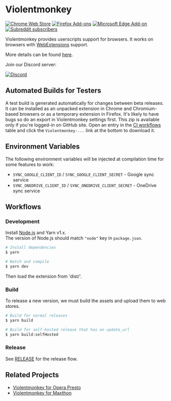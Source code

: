 # Violentmonkey

[![Chrome Web Store](https://img.shields.io/chrome-web-store/v/jinjaccalgkegednnccohejagnlnfdag.svg)](https://chrome.google.com/webstore/detail/violentmonkey/jinjaccalgkegednnccohejagnlnfdag)
[![Firefox Add-ons](https://img.shields.io/amo/v/violentmonkey.svg)](https://addons.mozilla.org/firefox/addon/violentmonkey)
[![Microsoft Edge Add-on](https://img.shields.io/badge/dynamic/json?label=microsoft%20edge%20add-on&query=%24.version&url=https%3A%2F%2Fmicrosoftedge.microsoft.com%2Faddons%2Fgetproductdetailsbycrxid%2Feeagobfjdenkkddmbclomhiblgggliao)](https://microsoftedge.microsoft.com/addons/detail/eeagobfjdenkkddmbclomhiblgggliao)
[![Subreddit subscribers](https://img.shields.io/reddit/subreddit-subscribers/ViolentMonkey)](https://www.reddit.com/r/ViolentMonkey/)

Violentmonkey provides userscripts support for browsers.
It works on browsers with [WebExtensions](https://developer.mozilla.org/en-US/Add-ons/WebExtensions) support.

More details can be found [here](https://violentmonkey.github.io/).

Join our Discord server:

[![Discord](https://img.shields.io/discord/995346102003965952?label=discord&logo=discord&logoColor=white&style=for-the-badge)](https://discord.gg/XHtUNSm6Xc)

## Automated Builds for Testers

A test build is generated automatically for changes between beta releases. It can be installed as an unpacked extension in Chrome and Chromium-based browsers or as a temporary extension in Firefox. It's likely to have bugs so do an export in Violentmonkey settings first. This zip is available only if you're logged-in on GitHub site. Open an entry in the [CI workflows](https://github.com/violentmonkey/violentmonkey/actions/workflows/ci.yml) table and click the `Violentmonkey-...` link at the bottom to download it.

## Environment Variables

The following environment variables will be injected at compilation time for some features to work:

- `SYNC_GOOGLE_CLIENT_ID` / `SYNC_GOOGLE_CLIENT_SECRET` - Google sync service
- `SYNC_ONEDRIVE_CLIENT_ID` / `SYNC_ONEDRIVE_CLIENT_SECRET` - OneDrive sync service

## Workflows

### Development

Install [Node.js](https://nodejs.org/) and Yarn v1.x.  
The version of Node.js should match `"node"` key in `package.json`.

``` sh
# Install dependencies
$ yarn

# Watch and compile
$ yarn dev
```

Then load the extension from 'dist/'.

### Build

To release a new version, we must build the assets and upload them to web stores.

``` sh
# Build for normal releases
$ yarn build

# Build for self-hosted release that has an update_url
$ yarn build:selfHosted
```

### Release

See [RELEASE](RELEASE.md) for the release flow.

## Related Projects

- [Violentmonkey for Opera Presto](https://github.com/violentmonkey/violentmonkey-oex)
- [Violentmonkey for Maxthon](https://github.com/violentmonkey/violentmonkey-mx)

